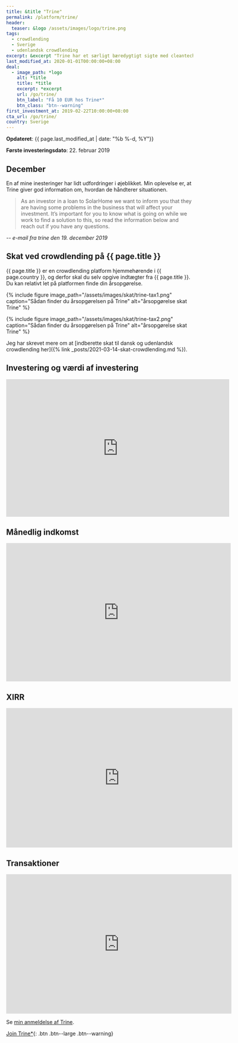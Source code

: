 ```yaml
---
title: &title "Trine"
permalink: /platform/trine/
header:
  teaser: &logo /assets/images/logo/trine.png
tags:
  - crowdlending
  - Sverige
  - udenlandsk crowdlending
excerpt: &excerpt "Trine har et særligt bæredygtigt sigte med cleantech / clean energy og investerer i Afrika."
last_modified_at: 2020-01-01T00:00:00+08:00
deal:
  - image_path: *logo
    alt: *title
    title: *title
    excerpt: *excerpt
    url: /go/trine/
    btn_label: "Få 10 EUR hos Trine*"
    btn_class: "btn--warning"
first_investment_at: 2019-02-22T10:00:00+08:00
cta_url: /go/trine/
country: Sverige
---
```


**Opdateret**: {{ page.last_modified_at | date: "%b %-d, %Y"}}

**Første investeringsdato**: 22. februar 2019

## December

En af mine inesteringer har lidt udfordringer i øjeblikket. Min oplevelse er, at Trine giver god information om, hvordan de håndterer situationen.

> As an investor in a loan to SolarHome we want to inform you that they are having some problems in the business that will affect your investment. It’s important for you to know what is going on while we work to find a solution to this, so read the information below and reach out if you have any questions.

<cite>-- e-mail fra trine den 19. december 2019</cite>

## Skat ved crowdlending på {{ page.title }}

{{ page.title }} er en crowdlending platform hjemmehørende i {{ page.country }}, og derfor skal du selv opgive indtægter fra {{ page.title }}. Du kan relativt let på platformen finde din årsopgørelse.

{% include figure image_path="/assets/images/skat/trine-tax1.png" caption="Sådan finder du årsopgørelsen på Trine" alt="årsopgørelse skat Trine" %}

{% include figure image_path="/assets/images/skat/trine-tax2.png" caption="Sådan finder du årsopgørelsen på Trine" alt="årsopgørelse skat Trine" %}

Jeg har skrevet mere om at [indberette skat til dansk og udenlandsk crowdlending her]({% link _posts/2021-03-14-skat-crowdlending.md %}).

## Investering og værdi af investering

<iframe width="601" height="371" seamless frameborder="0" scrolling="no" src="https://docs.google.com/spreadsheets/d/e/2PACX-1vQKZZbdj1cM5A4yCXjtjhxowXHoMhioXI-OR-mEPmmGgqQhcSr250VUM8SGVvRkWZziWUYleizmqAC2/pubchart?oid=215794370&amp;format=image"></iframe>

## Månedlig indkomst

<iframe width="605" height="373" seamless frameborder="0" scrolling="no" src="https://docs.google.com/spreadsheets/d/e/2PACX-1vQKZZbdj1cM5A4yCXjtjhxowXHoMhioXI-OR-mEPmmGgqQhcSr250VUM8SGVvRkWZziWUYleizmqAC2/pubchart?oid=1104701320&amp;format=image"></iframe>

## XIRR

<iframe width="609" height="376" seamless frameborder="0" scrolling="no" src="https://docs.google.com/spreadsheets/d/e/2PACX-1vQKZZbdj1cM5A4yCXjtjhxowXHoMhioXI-OR-mEPmmGgqQhcSr250VUM8SGVvRkWZziWUYleizmqAC2/pubchart?oid=173753430&amp;format=image"></iframe>

## Transaktioner

<iframe width="607" height="376" seamless frameborder="0" scrolling="no" src="https://docs.google.com/spreadsheets/d/e/2PACX-1vQKZZbdj1cM5A4yCXjtjhxowXHoMhioXI-OR-mEPmmGgqQhcSr250VUM8SGVvRkWZziWUYleizmqAC2/pubchart?oid=2057430891&amp;format=image"></iframe>

Se [min anmeldelse af Trine](/trine-anmeldelse/).

[Join Trine\*](/go/trine/){: .btn .btn--large .btn--warning}
